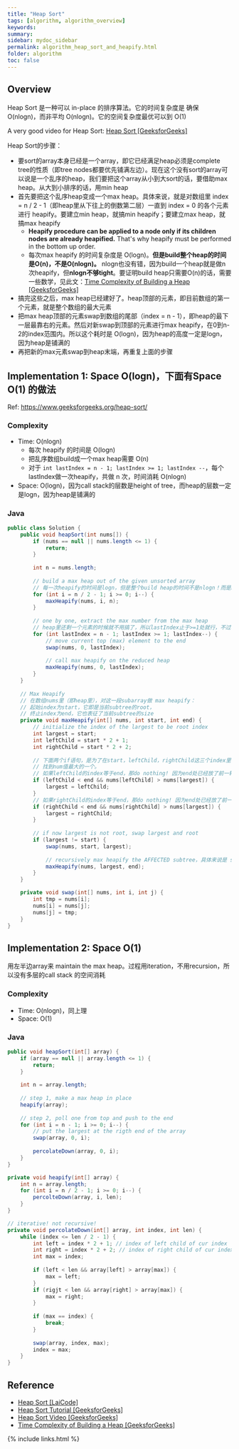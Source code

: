 ```yaml
---
title: "Heap Sort"
tags: [algorithm, algorithm_overview]
keywords:
summary:
sidebar: mydoc_sidebar
permalink: algorithm_heap_sort_and_heapify.html
folder: algorithm
toc: false
---
```


## Overview
Heap Sort 是一种可以 in-place 的排序算法。它的时间复杂度是 确保 O(nlogn)，而非平均 O(nlogn)。它的空间复杂度最优可以到 O(1)

A very good video for Heap Sort: [Heap Sort [GeeksforGeeks]](https://www.youtube.com/watch?v=MtQL_ll5KhQ)

Heap Sort的步骤：
* 要sort的array本身已经是一个array，即它已经满足heap必须是complete tree的性质（即tree nodes都要优先铺满左边）。现在这个没有sort的array可以说是一个乱序的heap，我们要把这个array从小到大sort的话，要借助max heap。从大到小排序的话，用min heap
* 首先要把这个乱序heap变成一个max heap。具体来说，就是对数组里 index = n / 2 - 1（即heap里从下往上的倒数第二层）一直到 index = 0 的各个元素 进行 heapify。要建立min heap，就搞min heapify；要建立max heap，就搞max heapify
  * **Heapify procedure can be applied to a node only if its children nodes are already heapified.** That's why heapify must be performed in the bottom up order.
  * 每次max heapify 的时间复杂度是 O(logn)。**但是build整个heap的时间是O(n)，不是O(nlogn)。** nlogn也没有错，因为build一个heap就是做n次heapify，但**nlogn不够tight**。要证明build heap只需要O(n)的话，需要一些数学，见此文：[Time Complexity of Building a Heap [GeeksforGeeks]](https://www.geeksforgeeks.org/time-complexity-of-building-a-heap/)
* 搞完这些之后，max heap已经建好了。heap顶部的元素，即目前数组的第一个元素，就是整个数组的最大元素
* 把max heap顶部的元素swap到数组的尾部（index = n - 1），即heap的最下一层最靠右的元素。然后对新swap到顶部的元素进行max heapify，在0到n-2的index范围内。所以这个耗时是 O(logn)，因为heap的高度一定是logn，因为heap是铺满的
* 再把新的max元素swap到heap末端，再重复上面的步骤

## Implementation 1: Space O(logn)，下面有Space O(1) 的做法
Ref: https://www.geeksforgeeks.org/heap-sort/

### Complexity
* Time: O(nlogn)
  * 每次 heapify 的时间是 O(logn)
  * 把乱序数组build成一个max heap需要 O(n)
  * 对于 `int lastIndex = n - 1; lastIndex >= 1; lastIndex --`，每个lastIndex做一次heapify，共做 n 次，时间消耗 O(nlogn)
* Space: O(logn)，因为call stack的层数是height of tree，而heap的层数一定是logn，因为heap是铺满的

### Java
```java
public class Solution {
    public void heapSort(int nums[]) {
        if (nums == null || nums.length <= 1) {
            return;
        }
        
        int n = nums.length;
        
        // build a max heap out of the given unsorted array
        // 每一次heapify的时间是logn，但是整个build heap的时间不是nlogn！而是n！证明见上文
        for (int i = n / 2 - 1; i >= 0; i--) {
            maxHeapify(nums, i, n);
        }
        
        // one by one, extract the max number from the max heap
        // heap里还剩一个元素的时候就不用搞了，所以lastIndex止于>=1处就行，不过写0也不会错
        for (int lastIndex = n - 1; lastIndex >= 1; lastIndex--) {
            // move current top (max) element to the end
            swap(nums, 0, lastIndex);
            
            // call max heapify on the reduced heap
            maxHeapify(nums, 0, lastIndex);
        }
    }
    
    // Max Heapify
    // 在数组nums里（即heap里），对这一段subarray做 max heapify：
    // 起始index为start，它即是当前subtree的root，
    // 终止index为end，它也表征了当前subtree的size
    private void maxHeapify(int[] nums, int start, int end) {
        // initialize the index of the largest to be root index
        int largest = start;
        int leftChild = start * 2 + 1;
        int rightChild = start * 2 + 2;
        
        // 下面两个if语句，是为了在start，leftChild，rightChild这三个index里，
        // 找到num值最大的一个。
        // 如果leftChild的index等于end，那do nothing! 因为end处已经放了前一轮的max
        if (leftChild < end && nums[leftChild] > nums[largest]) {
            largest = leftChild;
        }
        // 如果rightChild的index等于end，那do nothing! 因为end处已经放了前一轮的max
        if (rightChild < end && nums[rightChild] > nums[largest]) {
            largest = rightChild;
        }
        
        // if now largest is not root, swap largest and root
        if (largest != start) {
            swap(nums, start, largest);
            
            // recursively max heapify the AFFECTED subtree，具体来说是 start后移，end不变
            maxHeapify(nums, largest, end);
        }
    }

    private void swap(int[] nums, int i, int j) {
        int tmp = nums[i];
        nums[i] = nums[j];
        nums[j] = tmp;
    }
}
```

## Implementation 2: Space O(1)
用左半边array来 maintain the max heap。过程用iteration，不用recursion，所以没有多层的call stack 的空间消耗

### Complexity
* Time: O(nlogn)，同上理
* Space: O(1)

### Java
```java
public void heapSort(int[] array) {
    if (array == null || array.length <= 1) {
        return;
    }
    
    int n = array.length;
    
    // step 1, make a max heap in place
    heapify(array);
    
    // step 2, poll one from top and push to the end
    for (int i = n - 1; i >= 0; i--) {
        // put the largest at the rigth end of the array
        swap(array, 0, i);
        
        percolateDown(array, 0, i);
    }
}

private void heapify(int[] array) {
    int n = array.length;
    for (int i = n / 2 - 1; i >= 0; i--) {
        percolteDown(array, i, len);
    }
}

// iterative! not recursive!
private void percolateDown(int[] array, int index, int len) {
    while (index <= len / 2 - 1) {
        int left = index * 2 + 1; // index of left child of cur index
        int right = index * 2 + 2; // index of right child of cur index
        int max = index;
        
        if (left < len && array[left] > array[max]) {
            max = left;
        }
        if (rigjt < len && array[right] > array[max]) {
            max = right;
        }
        
        if (max == index) {
            break;
        }
        
        swap(array, index, max);
        index = max;
    }
}
```

## Reference
* [Heap Sort [LaiCode]](https://app.laicode.io/app/problem/328)
* [Heap Sort Tutorial [GeeksforGeeks]](https://www.geeksforgeeks.org/heap-sort/)
* [Heap Sort Video [GeeksforGeeks]](https://www.youtube.com/watch?v=MtQL_ll5KhQ)
* [Time Complexity of Building a Heap [GeeksforGeeks]](https://www.geeksforgeeks.org/time-complexity-of-building-a-heap/)

{% include links.html %}
